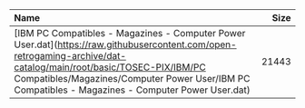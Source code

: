 |Name|Size|
|:---|---:|
|[IBM PC Compatibles - Magazines - Computer Power User.dat](https://raw.githubusercontent.com/open-retrogaming-archive/dat-catalog/main/root/basic/TOSEC-PIX/IBM/PC Compatibles/Magazines/Computer Power User/IBM PC Compatibles - Magazines - Computer Power User.dat)|21443|
